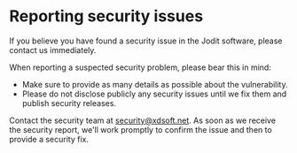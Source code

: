 # Reporting security issues

If you believe you have found a security issue in the Jodit software, please contact us immediately.

When reporting a suspected security problem, please bear this in mind:

*   Make sure to provide as many details as possible about the vulnerability.
*   Please do not disclose publicly any security issues until we fix them and publish security releases.

Contact the security team at security@xdsoft.net. As soon as we receive the security report, we'll work promptly to confirm the issue and then to provide a security fix.
